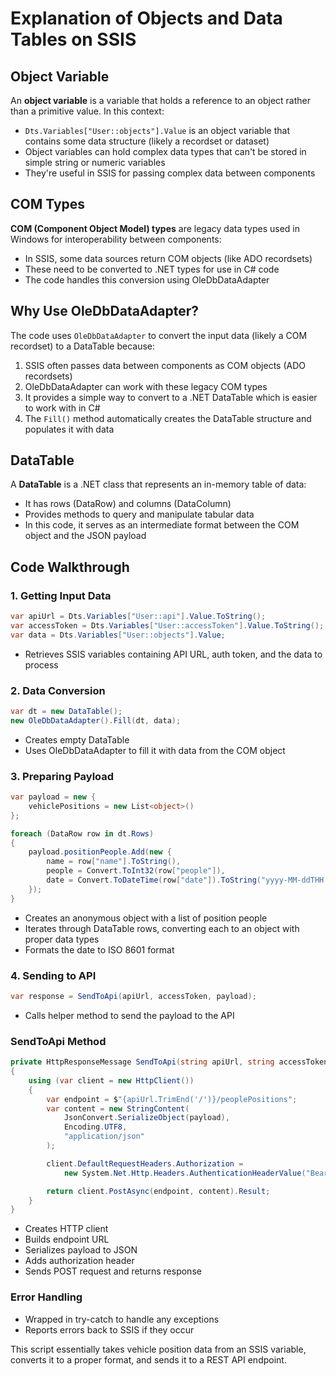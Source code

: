 # Explanation of Objects and Data Tables on SSIS

## Object Variable
An **object variable** is a variable that holds a reference to an object rather than a primitive value. In this context:
- `Dts.Variables["User::objects"].Value` is an object variable that contains some data structure (likely a recordset or dataset)
- Object variables can hold complex data types that can't be stored in simple string or numeric variables
- They're useful in SSIS for passing complex data between components

## COM Types
**COM (Component Object Model) types** are legacy data types used in Windows for interoperability between components:
- In SSIS, some data sources return COM objects (like ADO recordsets)
- These need to be converted to .NET types for use in C# code
- The code handles this conversion using OleDbDataAdapter

## Why Use OleDbDataAdapter?
The code uses `OleDbDataAdapter` to convert the input data (likely a COM recordset) to a DataTable because:
1. SSIS often passes data between components as COM objects (ADO recordsets)
2. OleDbDataAdapter can work with these legacy COM types
3. It provides a simple way to convert to a .NET DataTable which is easier to work with in C#
4. The `Fill()` method automatically creates the DataTable structure and populates it with data

## DataTable
A **DataTable** is a .NET class that represents an in-memory table of data:
- It has rows (DataRow) and columns (DataColumn)
- Provides methods to query and manipulate tabular data
- In this code, it serves as an intermediate format between the COM object and the JSON payload

## Code Walkthrough

### 1. Getting Input Data
```csharp
var apiUrl = Dts.Variables["User::api"].Value.ToString();
var accessToken = Dts.Variables["User::accessToken"].Value.ToString();
var data = Dts.Variables["User::objects"].Value;
```
- Retrieves SSIS variables containing API URL, auth token, and the data to process

### 2. Data Conversion
```csharp
var dt = new DataTable();
new OleDbDataAdapter().Fill(dt, data);
```
- Creates empty DataTable
- Uses OleDbDataAdapter to fill it with data from the COM object

### 3. Preparing Payload
```csharp
var payload = new {
    vehiclePositions = new List<object>()
};

foreach (DataRow row in dt.Rows)
{
    payload.positionPeople.Add(new {
        name = row["name"].ToString(),
        people = Convert.ToInt32(row["people"]),
        date = Convert.ToDateTime(row["date"]).ToString("yyyy-MM-ddTHH:mm:ss.fffZ")
    });
}
```
- Creates an anonymous object with a list of position people
- Iterates through DataTable rows, converting each to an object with proper data types
- Formats the date to ISO 8601 format

### 4. Sending to API
```csharp
var response = SendToApi(apiUrl, accessToken, payload);
```
- Calls helper method to send the payload to the API

### SendToApi Method
```csharp
private HttpResponseMessage SendToApi(string apiUrl, string accessToken, object payload)
{
    using (var client = new HttpClient())
    {
        var endpoint = $"{apiUrl.TrimEnd('/')}/peoplePositions";
        var content = new StringContent(
            JsonConvert.SerializeObject(payload),
            Encoding.UTF8,
            "application/json"
        );

        client.DefaultRequestHeaders.Authorization = 
            new System.Net.Http.Headers.AuthenticationHeaderValue("Bearer", accessToken);

        return client.PostAsync(endpoint, content).Result;
    }
}
```
- Creates HTTP client
- Builds endpoint URL
- Serializes payload to JSON
- Adds authorization header
- Sends POST request and returns response

### Error Handling
- Wrapped in try-catch to handle any exceptions
- Reports errors back to SSIS if they occur

This script essentially takes vehicle position data from an SSIS variable, converts it to a proper format, and sends it to a REST API endpoint.